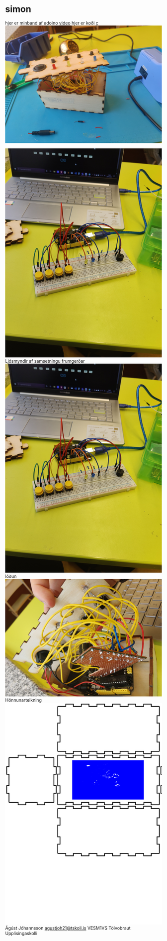 # simon
hjer er minband af adoino
[video](https://youtu.be/7DPv1a0kL94)
hjer er koði
[c](https://github.com/gitmaus1/simon/blob/main/simon.imo)
![mind](https://github.com/gitmaus1/simon/blob/main/IMG_20220208_121003.jpg)

![mind](https://github.com/gitmaus1/simon/blob/main/IMG_20220128_134259.jpg)
Ljósmyndir af samsetningu frumgerðar
![mind](https://github.com/gitmaus1/simon/blob/main/IMG_20220128_134259.jpg)
lóðun
![mind](https://github.com/gitmaus1/simon/blob/main/IMG_20220208_133951.jpg)
Hönnunarteikning
![mind](https://github.com/gitmaus1/simon/blob/main/box.svg)
 Ágúst Jóhannsson
 agustjoh21@tskoli.is
 VESM1VS</dd>
 Tölvobraut
 Upplisingaskolli
